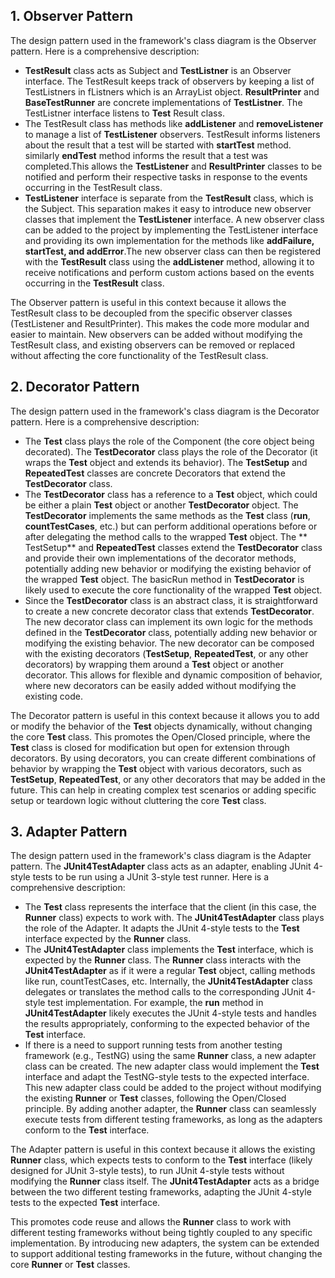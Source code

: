 ## 1. Observer Pattern
The design pattern used in the framework's class diagram is the Observer pattern. Here is a comprehensive description:

-   **TestResult** class acts as Subject and **TestListner** is an Observer interface. The TestResult keeps track of observers by keeping a list of TestListners in fListners which is an ArrayList object. **ResultPrinter** and **BaseTestRunner** are concrete implementations of **TestListner**. The TestListner interface listens to **Test** Result class.
-   The TestResult class has methods like **addListener** and **removeListener** to manage a list of **TestListener** observers. TestResult informs listeners about the result that a test will be started with **startTest** method. similarly **endTest** method informs the result that a test was completed.This allows the **TestListener** and **ResultPrinter** classes to be notified and perform their respective tasks in response to the events occurring in the TestResult class.
-   **TestListener** interface is separate from the **TestResult** class, which is the Subject. This separation makes it easy to introduce new observer classes that implement the **TestListener** interface. A new observer class can be added to the project by implementing the TestListener interface and providing its own implementation for the methods like **addFailure, startTest, and addError**.The new observer class can then be registered with the **TestResult** class using the **addListener** method, allowing it to receive notifications and perform custom actions based on the events occurring in the **TestResult** class.

The Observer pattern is useful in this context because it allows the TestResult class to be decoupled from the specific observer classes (TestListener and ResultPrinter). This makes the code more modular and easier to maintain. New observers can be added without modifying the TestResult class, and existing observers can be removed or replaced without affecting the core functionality of the TestResult class.



## 2. Decorator Pattern
The design pattern used in the framework's class diagram is the Decorator pattern. Here is a comprehensive description:

-   The **Test** class plays the role of the Component (the core object being decorated). The **TestDecorator** class plays the role of the Decorator (it wraps the **Test** object and extends its behavior). The **TestSetup** and **RepeatedTest** classes are concrete Decorators that extend the **TestDecorator** class.
-   The **TestDecorator** class has a reference to a **Test** object, which could be either a plain **Test** object or another **TestDecorator** object. The **TestDecorator** implements the same methods as the **Test** class (**run**, **countTestCases**, etc.) but can perform additional operations before or after delegating the method calls to the wrapped **Test** object. The ** TestSetup** and **RepeatedTest** classes extend the **TestDecorator** class and provide their own implementations of the decorator methods, potentially adding new behavior or modifying the existing behavior of the wrapped **Test** object. The basicRun method in **TestDecorator** is likely used to execute the core functionality of the wrapped **Test** object.
-   Since the **TestDecorator** class is an abstract class, it is straightforward to create a new concrete decorator class that extends **TestDecorator**. The new decorator class can implement its own logic for the methods defined in the **TestDecorator** class, potentially adding new behavior or modifying the existing behavior. The new decorator can be composed with the existing decorators (**TestSetup**, **RepeatedTest**, or any other decorators) by wrapping them around a **Test** object or another decorator. This allows for flexible and dynamic composition of behavior, where new decorators can be easily added without modifying the existing code.

The Decorator pattern is useful in this context because it allows you to add or modify the behavior of the **Test** objects dynamically, without changing the core **Test** class. This promotes the Open/Closed principle, where the **Test** class is closed for modification but open for extension through decorators. By using decorators, you can create different combinations of behavior by wrapping the **Test** object with various decorators, such as **TestSetup**, **RepeatedTest**, or any other decorators that may be added in the future. This can help in creating complex test scenarios or adding specific setup or teardown logic without cluttering the core **Test** class.

## 3. Adapter Pattern

The design pattern used in the framework's class diagram is the Adapter pattern. The **JUnit4TestAdapter** class acts as an adapter, enabling JUnit 4-style tests to be run using a JUnit 3-style test runner. Here is a comprehensive description:


-   The **Test** class represents the interface that the client (in this case, the **Runner** class) expects to work with. The **JUnit4TestAdapter** class plays the role of the Adapter. It adapts the JUnit 4-style tests to the **Test** interface expected by the **Runner** class.
-   The **JUnit4TestAdapter** class implements the **Test** interface, which is expected by the **Runner** class.
The **Runner** class interacts with the **JUnit4TestAdapter** as if it were a regular **Test** object, calling methods like run, countTestCases, etc. Internally, the **JUnit4TestAdapter** class delegates or translates the method calls to the corresponding JUnit 4-style test implementation. For example, the **run** method in **JUnit4TestAdapter** likely executes the JUnit 4-style tests and handles the results appropriately, conforming to the expected behavior of the **Test** interface.
-   If there is a need to support running tests from another testing framework (e.g., TestNG) using the same **Runner** class, a new adapter class can be created. The new adapter class would implement the **Test** interface and adapt the TestNG-style tests to the expected interface. This new adapter class could be added to the project without modifying the existing **Runner** or **Test** classes, following the Open/Closed principle. By adding another adapter, the **Runner** class can seamlessly execute tests from different testing frameworks, as long as the adapters conform to the **Test** interface.

The Adapter pattern is useful in this context because it allows the existing **Runner** class, which expects tests to conform to the **Test** interface (likely designed for JUnit 3-style tests), to run JUnit 4-style tests without modifying the **Runner** class itself. The **JUnit4TestAdapter** acts as a bridge between the two different testing frameworks, adapting the JUnit 4-style tests to the expected **Test** interface.

This promotes code reuse and allows the **Runner** class to work with different testing frameworks without being tightly coupled to any specific implementation. By introducing new adapters, the system can be extended to support additional testing frameworks in the future, without changing the core **Runner** or **Test** classes.